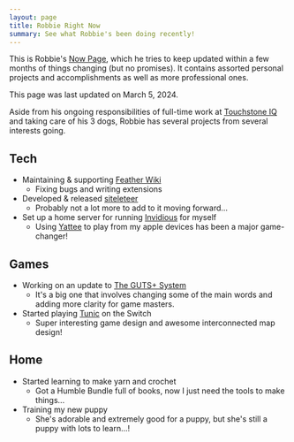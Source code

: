```yaml
---
layout: page
title: Robbie Right Now
summary: See what Robbie's been doing recently!
---
```


This is Robbie's [Now Page](https://nownownow.com/about), which he tries to keep updated within a few months
of things changing (but no promises). It contains assorted personal projects and accomplishments as well as
more professional ones.

This page was last updated on March 5, 2024.

Aside from his ongoing responsibilities of full-time work at [Touchstone IQ](https://touchstoneiq.com) and taking care of his 3 dogs,
Robbie has several projects from several interests going.

## Tech

- Maintaining & supporting [Feather Wiki](https://feather.wiki)
    - Fixing bugs and writing extensions
- Developed & released [siteleteer](https://alamantus.codeberg.page/siteleteer/)
    - Probably not a lot more to add to it moving forward...
- Set up a home server for running [Invidious](https://github.com/iv-org/invidious) for myself
    - Using [Yattee](https://github.com/yattee/yattee) to play from my apple devices has been a major game-changer!

## Games

- Working on an update to [The GUTS+ System](https://guts.plus)
    - It's a big one that involves changing some of the main words and adding more clarity for game masters.
- Started playing [Tunic](https://tunicgame.com) on the Switch
    - Super interesting game design and awesome interconnected map design!

## Home

- Started learning to make yarn and crochet
    - Got a Humble Bundle full of books, now I just need the tools to make things...
- Training my new puppy
    - She's adorable and extremely good for a puppy, but she's still a puppy with lots to learn...!
